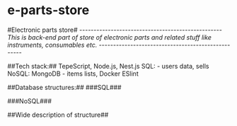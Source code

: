 # e-parts-store
#Electronic parts store#
*--------------------------------------------------
This is back-end part of store of electronic parts and related 
stuff like instruments, consumables etc.
---------------------------------------------------*

##Tech stack:##
TepeScript, Node.js, Nest.js
SQL:        - users data, sells 
NoSQL: MongoDB - items lists, 
Docker
ESlint


##Database structures:##
###SQL###

###NoSQL###



##Wide description of structure##
